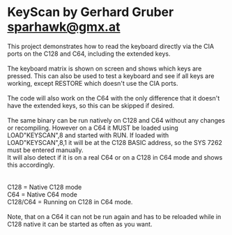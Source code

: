 # KeyScan by Gerhard Gruber<br>sparhawk@gmx.at

This project demonstrates how to read the keyboard directly via the CIA ports on the C128 and C64, including the extended keys.<br>
<br>
The keyboard matrix is shown on screen and shows which keys are pressed. This can also be used to test a keyboard and see if all keys are working, except RESTORE which doesn't use the CIA ports.<br>
<br>
The code will also work on the C64 with the only difference that it doesn't have the extended keys, so this can be skipped if desired.<br>
<br>
The same binary can be run natively on C128 and C64 without any changes or recompiling. However on a C64 it MUST be loaded using LOAD"KEYSCAN",8 and started with RUN. If loaded with LOAD"KEYSCAN",8,1 it will be at the C128 BASIC address, so the SYS 7262 must be entered manually.<br>
It will also detect if it is on a real C64 or on a C128 in C64 mode and shows this accordingly.<br>
<br>
<br>
C128 = Native C128 mode<br>
C64  = Native C64 mode<br>
C128/C64 = Running on C128 in C64 mode.<br>
<br>
Note, that on a C64 it can not be run again and has to be reloaded while in C128 native it can be started as often as you want.<br>
